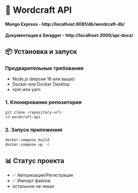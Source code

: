 # 📝 Wordcraft API
  
#### Mongo Express - http://localhost:8081/db/wordcraft-db/
#### Документация в Swagger - http://localhost:3000/api-docs/

## 📦 Установка и запуск

### Предварительные требования
- Node.js (версия 16 или выше)
- Docker или Docker Desktop
- npm или yarn

### 1. Клонирование репозитория
```bash
git clone <repository-url>
cd wordcraft-api
```

### 2. Запуск приложения
```bash
docker-compose build
docker-compose up -d
```

## 📊 Статус проекта

- ✅ Авторизация/Регистрация
- ✅ Импорт файлов
- остальное не чекал
